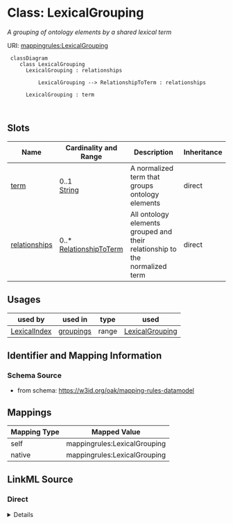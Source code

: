 

# Class: LexicalGrouping


_A grouping of ontology elements by a shared lexical term_





URI: [mappingrules:LexicalGrouping](https://w3id.org/oak/mapping-rules-datamodel/LexicalGrouping)




```{mermaid}
 classDiagram
    class LexicalGrouping
      LexicalGrouping : relationships
        
          LexicalGrouping --> RelationshipToTerm : relationships
        
      LexicalGrouping : term
        
      
```




<!-- no inheritance hierarchy -->


## Slots

| Name | Cardinality and Range | Description | Inheritance |
| ---  | --- | --- | --- |
| [term](term.md) | 0..1 <br/> [String](String.md) | A normalized term that groups ontology elements | direct |
| [relationships](relationships.md) | 0..* <br/> [RelationshipToTerm](RelationshipToTerm.md) | All ontology elements grouped and their relationship to the normalized term | direct |





## Usages

| used by | used in | type | used |
| ---  | --- | --- | --- |
| [LexicalIndex](LexicalIndex.md) | [groupings](groupings.md) | range | [LexicalGrouping](LexicalGrouping.md) |






## Identifier and Mapping Information







### Schema Source


* from schema: https://w3id.org/oak/mapping-rules-datamodel





## Mappings

| Mapping Type | Mapped Value |
| ---  | ---  |
| self | mappingrules:LexicalGrouping |
| native | mappingrules:LexicalGrouping |





## LinkML Source

<!-- TODO: investigate https://stackoverflow.com/questions/37606292/how-to-create-tabbed-code-blocks-in-mkdocs-or-sphinx -->

### Direct

<details>
```yaml
name: LexicalGrouping
description: A grouping of ontology elements by a shared lexical term
from_schema: https://w3id.org/oak/mapping-rules-datamodel
attributes:
  term:
    name: term
    description: A normalized term that groups ontology elements
    from_schema: https://w3id.org/oak/lexical-index
    rank: 1000
    key: true
    domain_of:
    - LexicalGrouping
    required: true
  relationships:
    name: relationships
    description: All ontology elements grouped and their relationship to the normalized
      term
    from_schema: https://w3id.org/oak/lexical-index
    rank: 1000
    multivalued: true
    domain_of:
    - LexicalGrouping
    range: RelationshipToTerm

```
</details>

### Induced

<details>
```yaml
name: LexicalGrouping
description: A grouping of ontology elements by a shared lexical term
from_schema: https://w3id.org/oak/mapping-rules-datamodel
attributes:
  term:
    name: term
    description: A normalized term that groups ontology elements
    from_schema: https://w3id.org/oak/lexical-index
    rank: 1000
    key: true
    alias: term
    owner: LexicalGrouping
    domain_of:
    - LexicalGrouping
    range: string
    required: true
  relationships:
    name: relationships
    description: All ontology elements grouped and their relationship to the normalized
      term
    from_schema: https://w3id.org/oak/lexical-index
    rank: 1000
    multivalued: true
    alias: relationships
    owner: LexicalGrouping
    domain_of:
    - LexicalGrouping
    range: RelationshipToTerm

```
</details>
